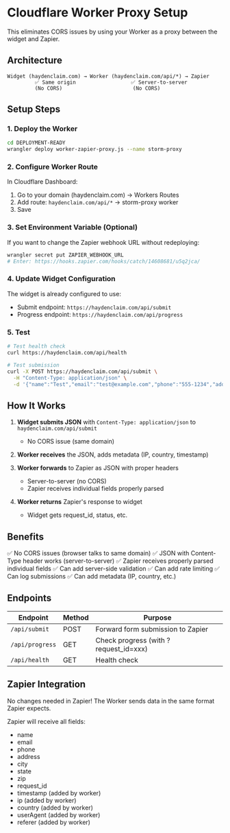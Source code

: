 # Cloudflare Worker Proxy Setup

This eliminates CORS issues by using your Worker as a proxy between the widget and Zapier.

## Architecture

```
Widget (haydenclaim.com) → Worker (haydenclaim.com/api/*) → Zapier
         ✅ Same origin                  ✅ Server-to-server
         (No CORS)                       (No CORS)
```

## Setup Steps

### 1. Deploy the Worker

```bash
cd DEPLOYMENT-READY
wrangler deploy worker-zapier-proxy.js --name storm-proxy
```

### 2. Configure Worker Route

In Cloudflare Dashboard:
1. Go to your domain (haydenclaim.com) → Workers Routes
2. Add route: `haydenclaim.com/api/*` → storm-proxy worker
3. Save

### 3. Set Environment Variable (Optional)

If you want to change the Zapier webhook URL without redeploying:

```bash
wrangler secret put ZAPIER_WEBHOOK_URL
# Enter: https://hooks.zapier.com/hooks/catch/14608681/u5q2jca/
```

### 4. Update Widget Configuration

The widget is already configured to use:
- Submit endpoint: `https://haydenclaim.com/api/submit`
- Progress endpoint: `https://haydenclaim.com/api/progress`

### 5. Test

```bash
# Test health check
curl https://haydenclaim.com/api/health

# Test submission
curl -X POST https://haydenclaim.com/api/submit \
  -H "Content-Type: application/json" \
  -d '{"name":"Test","email":"test@example.com","phone":"555-1234","address":"123 Main","city":"Austin","state":"Texas","zip":"78701"}'
```

## How It Works

1. **Widget submits JSON** with `Content-Type: application/json` to `haydenclaim.com/api/submit`
   - No CORS issue (same domain)
   
2. **Worker receives** the JSON, adds metadata (IP, country, timestamp)

3. **Worker forwards** to Zapier as JSON with proper headers
   - Server-to-server (no CORS)
   - Zapier receives individual fields properly parsed

4. **Worker returns** Zapier's response to widget
   - Widget gets request_id, status, etc.

## Benefits

✅ No CORS issues (browser talks to same domain)
✅ JSON with Content-Type header works (server-to-server)
✅ Zapier receives properly parsed individual fields
✅ Can add server-side validation
✅ Can add rate limiting
✅ Can log submissions
✅ Can add metadata (IP, country, etc.)

## Endpoints

| Endpoint | Method | Purpose |
|----------|--------|---------|
| `/api/submit` | POST | Forward form submission to Zapier |
| `/api/progress` | GET | Check progress (with ?request_id=xxx) |
| `/api/health` | GET | Health check |

## Zapier Integration

No changes needed in Zapier! The Worker sends data in the same format Zapier expects.

Zapier will receive all fields:
- name
- email  
- phone
- address
- city
- state
- zip
- request_id
- timestamp (added by worker)
- ip (added by worker)
- country (added by worker)
- userAgent (added by worker)
- referer (added by worker)
